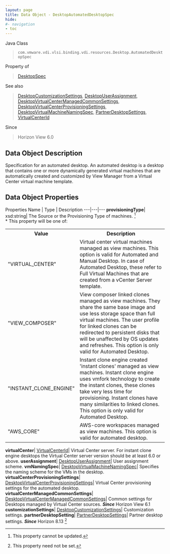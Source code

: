 ```yaml
---
layout: page
title: Data Object - DesktopAutomatedDesktopSpec
hide:
#- navigation
- toc
---
```






Java Class
> `com.vmware.vdi.vlsi.binding.vdi.resources.Desktop.AutomatedDesktopSpec`

Property of
> [DesktopSpec](vdi.resources.Desktop.DesktopSpec.md#field_detail)

See also
> [DesktopCustomizationSettings](vdi.resources.Desktop.CustomizationSettings.md), [DesktopUserAssignment](vdi.resources.Desktop.UserAssignment.md), [DesktopVirtualCenterManagedCommonSettings](vdi.resources.Desktop.VirtualCenterManagedCommonSettings.md), [DesktopVirtualCenterProvisioningSettings](vdi.resources.Desktop.VirtualCenterProvisioningSettings.md), [DesktopVirtualMachineNamingSpec](vdi.resources.Desktop.VirtualMachineNamingSpec.md), [PartnerDesktopSettings](vdi.resources.Desktop.PartnerDesktopSettings.md), [VirtualCenterId](vdi.entity.VirtualCenterId.md)

Since
> Horizon View 6.0


## Data Object Description

Specification for an automated desktop. An automated desktop is a desktop that contains one or more dynamically generated virtual machines that are automatically created and customized by View Manager from a Virtual Center virtual machine template.

## Data Object Properties
Properties
Name |  Type |  Description
---|---|---
**provisioningType**|  xsd:string|  The Source or the Provisioning Type of machines. [^2] <br>* This property will be one of:<br><table><tr><th>Value</th><th>Description</th></tr><tr><td>"VIRTUAL_CENTER"</td><td>Virtual center virtual machines managed as view machines. This option is valid for Automated and Manual Desktop. In case of Automated Desktop, these refer to Full Virtual Machines that are created from a vCenter Server template.</td></tr><tr><td>"VIEW_COMPOSER"</td><td>View composer linked clones managed as view machines. They share the same base image and use less storage space than full virtual machines. The user profile for linked clones can be redirected to persistent disks that will be unaffected by OS updates and refreshes. This option is only valid for Automated Desktop.</td></tr><tr><td>"INSTANT_CLONE_ENGINE"</td><td>Instant clone engine created 'instant clones' managed as view machines. Instant clone engine uses vmfork technology to create the instant clones, these clones take very less time for provisioning. Instant clones have many similarities to linked clones. This option is only valid for Automated Desktop.</td></tr><tr><td>"AWS_CORE"</td><td>AWS-core workspaces managed as view machines. This option is valid for automated desktop.</td></tr></table>
**virtualCenter**| [VirtualCenterId](vdi.entity.VirtualCenterId.md)|  Virtual Center server. For instant clone engine desktops the Virtual Center server version should be at least 6.0 or above.
**userAssignment**| [DesktopUserAssignment](vdi.resources.Desktop.UserAssignment.md)|  User assignment scheme.
**vmNamingSpec**| [DesktopVirtualMachineNamingSpec](vdi.resources.Desktop.VirtualMachineNamingSpec.md)|  Specifies the naming scheme for the VMs in the desktop.
**virtualCenterProvisioningSettings**| [DesktopVirtualCenterProvisioningSettings](vdi.resources.Desktop.VirtualCenterProvisioningSettings.md)|  Virtual Center provisioning settings for the automated desktop.
**virtualCenterManagedCommonSettings**| [DesktopVirtualCenterManagedCommonSettings](vdi.resources.Desktop.VirtualCenterManagedCommonSettings.md)|  Common settings for Desktops managed by Virtual Center sources.  **_Since_** Horizon View 6.1
**customizationSettings**| [DesktopCustomizationSettings](vdi.resources.Desktop.CustomizationSettings.md)|  Customization settings.
**partnerDesktopSetting**| [PartnerDesktopSettings](vdi.resources.Desktop.PartnerDesktopSettings.md)|  Partner desktop settings.  **_Since_** Horizon 8.13 [^1]


 


[^1]: This property need not be set.
[^2]: This property cannot be updated.
